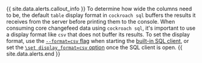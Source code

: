 {{ site.data.alerts.callout_info }}
To determine how wide the columns need to be, the default `table` display format in `cockroach sql` buffers the results it receives from the server before printing them to the console. When consuming core changefeed data using `cockroach sql`, it's important to use a display format like `csv` that does not buffer its results. To set the display format, use the [`--format=csv` flag](use-the-built-in-sql-client.html#sql-flag-format) when starting the [built-in SQL client](use-the-built-in-sql-client.html), or set the [`\set display_format=csv` option](use-the-built-in-sql-client.html#client-side-options) once the SQL client is open.
{{ site.data.alerts.end }}
